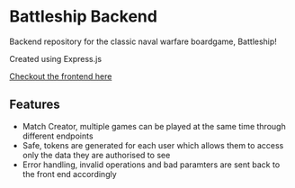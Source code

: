 # Battleship Backend
Backend repository for the classic naval warfare boardgame, Battleship!

Created using Express.js

[Checkout the frontend here](https://github.com/ddannyll/battleship-frontend/)


## Features
- Match Creator, multiple games can be played at the same time through different endpoints
- Safe, tokens are generated for each user which allows them to access only the data they are authorised to see 
- Error handling, invalid operations and bad paramters are sent back to the front end accordingly

